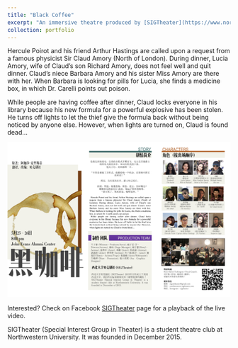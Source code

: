 ```yaml
---
title: "Black Coffee"
excerpt: "An immersive theatre produced by [SIGTheater](https://www.northwestern-sigtheater.com). <br/><img src='/images/BCposter.png' width='500'>"
collection: portfolio
---
```

Hercule Poirot and his friend Arthur Hastings are called upon a request from a famous physicist Sir Claud Amory (North of London). During dinner, Lucia Amory, wife of Claud’s son Richard Amory, does not feel well and quit dinner. Claud’s niece Barbara Amory and his sister Miss Amory are there with her. When Barbara is looking for pills for Lucia, she finds a medicine box, in which Dr. Carelli points out poison.

While people are having coffee after dinner, Claud locks everyone in his library because his new formula for a powerful explosive has been stolen. He turns off lights to let the thief give the formula back without being noticed by anyone else. However, when lights are turned on, Claud is found dead…

<img src='/images/BCprogram.png' width='720'><br/>

Interested? Check on Facebook [SIGTheater](https://www.facebook.com/SIGTheater-169997056926436/) page for a playback of the live video. 

SIGTheater (Special Interest Group in Theater) is a student theatre club at Northwestern University. It was founded in December 2015. 
